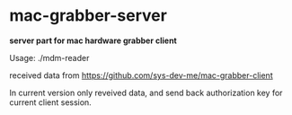 # mac-grabber-server
<b>server part for mac hardware grabber client </b>

Usage: ./mdm-reader

received data from 
https://github.com/sys-dev-me/mac-grabber-client

In current version only reveived data, and send back authorization key for current client session.

